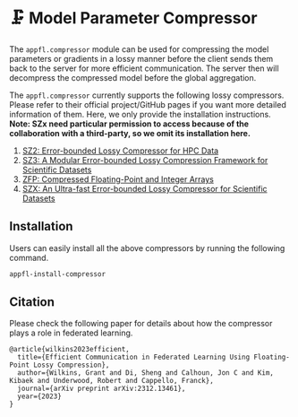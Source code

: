 # 🗜 Model Parameter Compressor

The `appfl.compressor` module can be used for compressing the model parameters or gradients in a lossy manner before the client sends them back to the server for more efficient communication. The server then will decompress the compressed model before the global aggregation.

The `appfl.compressor` currently supports the following lossy compressors. Please refer to their official project/GitHub pages if you want more detailed information of them. Here, we only provide the installation instructions. **Note: SZx need particular permission to access because of the collaboration with a third-party, so we omit its installation here.**

1. [SZ2: Error-bounded Lossy Compressor for HPC Data](https://github.com/szcompressor/SZ)
2. [SZ3: A Modular Error-bounded Lossy Compression Framework for Scientific Datasets](https://github.com/szcompressor/SZ3)
3. [ZFP: Compressed Floating-Point and Integer Arrays](https://pypi.org/project/zfpy/)
4. [SZX: An Ultra-fast Error-bounded Lossy Compressor for Scientific Datasets](https://github.com/szcompressor/SZx)

## Installation
Users can easily install all the above compressors by running the following command.
```bash
appfl-install-compressor
```

## Citation
Please check the following paper for details about how the compressor plays a role in federated learning.

```
@article{wilkins2023efficient,
  title={Efficient Communication in Federated Learning Using Floating-Point Lossy Compression},
  author={Wilkins, Grant and Di, Sheng and Calhoun, Jon C and Kim, Kibaek and Underwood, Robert and Cappello, Franck},
  journal={arXiv preprint arXiv:2312.13461},
  year={2023}
}
```
